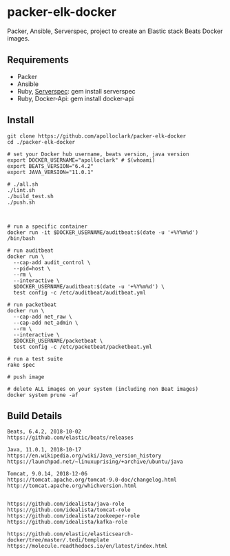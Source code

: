 # packer-elk-docker

Packer, Ansible, Serverspec, project to create an Elastic stack Beats Docker images.

## Requirements

- Packer
- Ansible
- Ruby, [Serverspec](https://serverspec.org/): gem install serverspec
- Ruby, Docker-Api: gem install docker-api

## Install
```shell
git clone https://github.com/apolloclark/packer-elk-docker
cd ./packer-elk-docker

# set your Docker hub username, beats version, java version
export DOCKER_USERNAME="apolloclark" # $(whoami)
export BEATS_VERSION="6.4.2"
export JAVA_VERSION="11.0.1"

# ./all.sh
./lint.sh
./build_test.sh
./push.sh



# run a specific container
docker run -it $DOCKER_USERNAME/auditbeat:$(date -u '+%Y%m%d') /bin/bash

# run auditbeat
docker run \
  --cap-add audit_control \
  --pid=host \
  --rm \
  --interactive \
  $DOCKER_USERNAME/auditbeat:$(date -u '+%Y%m%d') \
  test config -c /etc/auditbeat/auditbeat.yml

# run packetbeat
docker run \
  --cap-add net_raw \
  --cap-add net_admin \
  --rm \
  --interactive \
  $DOCKER_USERNAME/packetbeat \
  test config -c /etc/packetbeat/packetbeat.yml

# run a test suite
rake spec

# push image

# delete ALL images on your system (including non Beat images)
docker system prune -af

```

## Build Details

```shell
Beats, 6.4.2, 2018-10-02
https://github.com/elastic/beats/releases

Java, 11.0.1, 2018-10-17
https://en.wikipedia.org/wiki/Java_version_history
https://launchpad.net/~linuxuprising/+archive/ubuntu/java

Tomcat, 9.0.14, 2018-12-06
https://tomcat.apache.org/tomcat-9.0-doc/changelog.html
http://tomcat.apache.org/whichversion.html


https://github.com/idealista/java-role
https://github.com/idealista/tomcat-role
https://github.com/idealista/zookeeper-role
https://github.com/idealista/kafka-role

https://github.com/elastic/elasticsearch-docker/tree/master/.tedi/template
https://molecule.readthedocs.io/en/latest/index.html


```